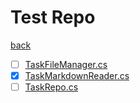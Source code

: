 # Test Repo
[back](../Planum.md)

- [ ] [TaskFileManager.cs](./TaskFileManager_Test.cs)
- [x] [TaskMarkdownReader.cs](./TaskMarkdownReader_Test.cs)
- [ ] [TaskRepo.cs](./TaskRepo_Test.cs)

